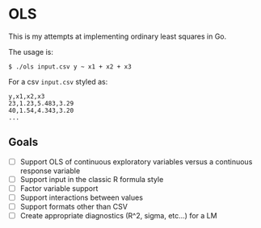 # OLS

This is my attempts at implementing ordinary least squares in Go.

The usage is:

```console
$ ./ols input.csv y ~ x1 + x2 + x3
```

For a csv `input.csv` styled as:

```csv
y,x1,x2,x3
23,1.23,5.483,3.29
40,1.54,4.343,3.20
...
```

## Goals

* [ ] Support OLS of continuous exploratory variables versus a continuous response variable
* [ ] Support input in the classic R formula style
* [ ] Factor variable support
* [ ] Support interactions between values
* [ ] Support formats other than CSV
* [ ] Create appropriate diagnostics (R^2, sigma, etc...) for a LM
